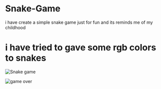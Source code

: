 # Snake-Game
i have create a simple snake game just for fun and its reminds me of my childhood
# i have tried to gave some rgb colors to snakes
![Snake game](https://user-images.githubusercontent.com/129930782/232308084-fe150d70-0f85-4559-a4a6-102fd37fbbf6.png)

![game over](https://user-images.githubusercontent.com/129930782/232308092-dc6affeb-7f62-4fd9-ba16-fae265085397.png)
